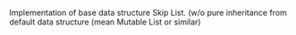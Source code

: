 Implementation of base data structure Skip List. 
(w/o pure inheritance from default data structure (mean Mutable List or similar)
